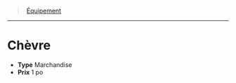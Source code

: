 ﻿---
!Equipment
Type: Marchandise
Price: 1 po
Id: equipment_hd.md#chèvre
ParentLink: equipment_hd.md#Équipement
Name: Chèvre
ParentName: Équipement
NameLevel: 1
Attributes: {}
---
> [Équipement](hd_equipment.md)

---

# Chèvre

- **Type** Marchandise
- **Prix** 1 po

